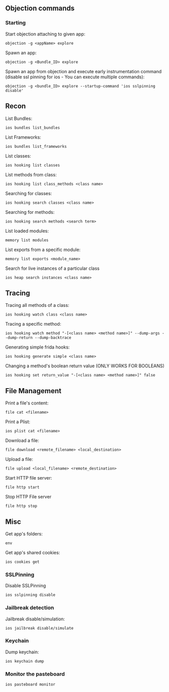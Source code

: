 ## Objection commands

### Starting

Start objection attaching to given app:
```
objection -g <appName> explore
```

Spawn an app:
```
objection -g <Bundle_ID> explore
```

Spawn an app from objection and execute early instrumentation command (disable ssl pinning for ios -  You can execute multiple commands):
```
objection -g <bundle_ID> explore --startup-command 'ios sslpinning disable'
```
## Recon

List Bundles:
```
ios bundles list_bundles
```

List Frameworks:
```
ios bundles list_frameworks
```

List classes:
```
ios hooking list classes
```

List methods from class:
```
ios hooking list class_methods <class name>
```

Searching for classes:
```
ios hooking search classes <class name>
```

Searching for methods:
```
ios hooking search methods <search term>
```

List loaded modules:
```
memory list modules
```

List exports from a specific module:
```
memory list exports <module_name>
```

Search for live instances of a particular class
```
ios heap search instances <class name>
```


## Tracing

Tracing all methods of a class:
```
ios hooking watch class <class name>
```

Tracing a specific method:
```
ios hooking watch method "-[<class name> <method name>]" --dump-args --dump-return --dump-backtrace
```

Generating simple frida hooks:
```
ios hooking generate simple <class name>
```

Changing a method's boolean return value (ONLY WORKS FOR BOOLEANS)
```
ios hooking set return_value "-[<class name> <method name>]" false
```


## File Management

Print a file's content:
```
file cat <filename>
```

Print a Plist:
```
ios plist cat <filename>
```

Download a file:
```
file download <remote_filename> <local_destination>
```

Upload a file:
```
file upload <local_filename> <remote_destination>
```

Start HTTP file server:
```
file http start
```

Stop HTTP File server
```
file http stop
```

## Misc

Get app's folders:
```
env
```

Get app's shared cookies:
```
ios cookies get
```
### SSLPinning
Disable SSLPinning
```
ios sslpinning disable
```

### Jailbreak detection
Jailbreak disable/simulation:
```
ios jailbreak disable/simulate
```

### Keychain

Dump keychain:
```
ios keychain dump
```

### Monitor the pasteboard

```
ios pasteboard monitor 
```